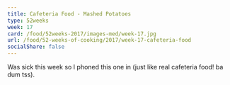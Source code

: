 ```yaml
---
title: Cafeteria Food - Mashed Potatoes
type: 52weeks
week: 17
card: /food/52weeks-2017/images-med/week-17.jpg
url: /food/52-weeks-of-cooking/2017/week-17-cafeteria-food
socialShare: false
---
```

Was sick this week so I phoned this one in (just like real cafeteria food! ba dum tss).
